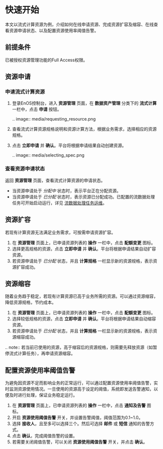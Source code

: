 # 快速开始

本文以流式计算资源为例，介绍如何在线申请资源、完成资源扩容及缩容、在线查看资源申请状态、以及配置资源使用率阈值告警。

## 前提条件
已被授权资源管理功能的Full Access权限。

## 资源申请
### 申请流式计算资源
1. 登录EnOS控制台，进入 **资源管理** 页面，在 **数据资产管理** 分类下的 **流式计算** 一栏中，点击 **申请** 按钮。

   .. image:: media/requesting_resource.png

2. 查看流式计算资源规格说明和资源计算方法，根据业务需求，选择相应的资源规格。

3. 点击 **立即申请** 并 **确认**。平台将根据申请结果自动创建资源。

   .. image:: media/selecting_spec.png

### 查看资源申请状态
返回 **资源管理** 页面，查看流式计算资源的申请状态。

- 当资源申请处于 *分配中* 状态时，表示平台正在分配资源。
- 当资源申请处于 *已分配* 状态时，表示资源已分配成功。已配置的流数据处理任务可开始启动运行，详见 [流数据处理任务运维](/docs/data-asset/zh_CN/latest/howto/stream/monitoring_job.html)。

## 资源扩容
若现有计算资源无法满足业务需求，可按需申请资源扩容。

1. 在 **资源管理** 页面上，已申请资源列表的 **操作** 一栏中，点击 **配额变更** 图标。
2. 选择更高规格的资源，点击 **立即申请** 并 **确认**。平台将根据申请结果自动扩容资源。
3. 若资源申请处于 *已分配* 状态，并且 **计算规格** 一栏显示新的资源规格，表示资源扩容成功。

## 资源缩容
随着业务趋于稳定，若现有计算资源已高于业务所需的资源。可以通过资源缩容，降低资源规格，节约成本。

1. 在 **资源管理** 页面上，已申请资源列表的 **操作** 一栏中，点击 **配额变更** 图标。
2. 选择较低规格的资源，点击 **立即申请** 并 **确认**。平台将根据申请结果自动缩容资源。
3. 若资源申请处于 *已分配* 状态，并且 **计算规格** 一栏显示新的资源规格，表示资源缩容成功。

.. note:: 若当前已使用的资源，高于缩容后的资源规格，则需要先释放资源（如暂停流式计算任务），再申请资源缩容。

## 配置资源使用率阈值告警

为避免因资源不足而影响业务的正常运行，可以通过配置资源使用率阈值告警，实时监测资源使用情况。一旦使用的资源高于设定的阈值，系统即发送告警通知，以便及时进行处理，保证业务稳定运行。
1. 在 **资源管理** 页面上，已申请资源列表的 **操作** 一栏中，点击 **通知及告警** 图标。
2. 开启 **资源使用阈值告警** 开关，并设置告警阈值，阈值范围为0.1~1.0。
3. 选择 **接收人**，且至多可以选择三个。然后可选择 **邮件** 或 **短信** 通知的告警方式。
4. 点击 **确认**，完成阈值告警的设置。
5. 若需要关闭阈值告警，可以关闭 **资源使用阈值告警** 开关，并点击 **确认**。
